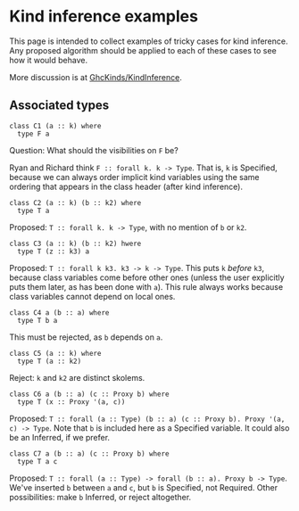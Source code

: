 # Kind inference examples



This page is intended to collect examples of tricky cases for kind inference. Any proposed algorithm should be applied to each of these cases to see how it would behave.



More discussion is at [GhcKinds/KindInference](ghc-kinds/kind-inference).


## Associated types


```
class C1 (a :: k) where
  type F a
```


Question: What should the visibilities on `F` be?



Ryan and Richard think `F :: forall k. k -> Type`. That is, `k` is Specified, because we can always order implicit kind variables using the same ordering that appears in the class header (after kind inference).


```
class C2 (a :: k) (b :: k2) where
  type T a
```


Proposed: `T :: forall k. k -> Type`, with no mention of `b` or `k2`.


```
class C3 (a :: k) (b :: k2) hwere
  type T (z :: k3) a
```


Proposed: `T :: forall k k3. k3 -> k -> Type`. This puts `k` *before* `k3`, because class variables come before other ones (unless the user explicitly puts them later, as has been done with `a`). This rule always works because class variables cannot depend on local ones.


```
class C4 a (b :: a) where
  type T b a
```


This must be rejected, as `b` depends on `a`.


```
class C5 (a :: k) where
  type T (a :: k2)
```


Reject: `k` and `k2` are distinct skolems.


```
class C6 a (b :: a) (c :: Proxy b) where
  type T (x :: Proxy '(a, c))
```


Proposed: `T :: forall (a :: Type) (b :: a) (c :: Proxy b). Proxy '(a, c) -> Type`. Note that `b` is included here as a Specified variable. It could also be an Inferred, if we prefer.


```
class C7 a (b :: a) (c :: Proxy b) where
  type T a c
```


Proposed: `T :: forall (a :: Type) -> forall (b :: a). Proxy b -> Type`. We've inserted `b` between `a` and `c`, but `b` is Specified, not Required. Other possibilities: make `b` Inferred, or reject altogether.


